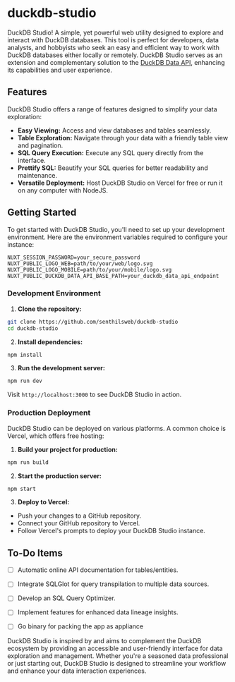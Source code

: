 # duckdb-studio

DuckDB Studio! A simple, yet powerful web utility designed to explore and interact with DuckDB databases. This tool is perfect for developers, data analysts, and hobbyists who seek an easy and efficient way to work with DuckDB databases either locally or remotely. DuckDB Studio serves as an extension and complementary solution to the [DuckDB Data API](https://github.com/senthilsweb/duckdb_data_api), enhancing its capabilities and user experience. 

## Features

DuckDB Studio offers a range of features designed to simplify your data exploration:
- **Easy Viewing:** Access and view databases and tables seamlessly.
- **Table Exploration:** Navigate through your data with a friendly table view and pagination.
- **SQL Query Execution:** Execute any SQL query directly from the interface.
- **Prettify SQL:** Beautify your SQL queries for better readability and maintenance.
- **Versatile Deployment:** Host DuckDB Studio on Vercel for free or run it on any computer with NodeJS.

## Getting Started

To get started with DuckDB Studio, you'll need to set up your development environment. Here are the environment variables required to configure your instance:

```.env
NUXT_SESSION_PASSWORD=your_secure_password
NUXT_PUBLIC_LOGO_WEB=path/to/your/web/logo.svg
NUXT_PUBLIC_LOGO_MOBILE=path/to/your/mobile/logo.svg
NUXT_PUBLIC_DUCKDB_DATA_API_BASE_PATH=your_duckdb_data_api_endpoint
```

### Development Environment

1. **Clone the repository:**

```bash
git clone https://github.com/senthilsweb/duckdb-studio
cd duckdb-studio
```

2. **Install dependencies:**

```bash
npm install
```

3. **Run the development server:**

```bash
npm run dev
```

Visit `http://localhost:3000` to see DuckDB Studio in action.

### Production Deployment

DuckDB Studio can be deployed on various platforms. A common choice is Vercel, which offers free hosting:

1. **Build your project for production:**

```bash
npm run build
```

2. **Start the production server:**

```bash
npm start
```

3. **Deploy to Vercel:**

- Push your changes to a GitHub repository.
- Connect your GitHub repository to Vercel.
- Follow Vercel's prompts to deploy your DuckDB Studio instance.

## To-Do Items

- [ ] Automatic online API documentation for tables/entities.
- [ ] Integrate SQLGlot for query transpilation to multiple data sources.
- [ ] Develop an SQL Query Optimizer.
- [ ] Implement features for enhanced data lineage insights.
- [ ] Go binary for packing the app as appliance



DuckDB Studio is inspired by and aims to complement the DuckDB ecosystem by providing an accessible and user-friendly interface for data exploration and management. Whether you're a seasoned data professional or just starting out, DuckDB Studio is designed to streamline your workflow and enhance your data interaction experiences.

